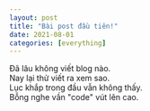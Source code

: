 ```yaml
---
layout: post
title: "Bài post đầu tiên!"
date: 2021-08-01
categories: [everything]
---
```

Đã lâu không viết blog nào.  
Nay lại thử viết ra xem sao.  
Lục khắp trong đầu vẫn không thấy.  
Bỗng nghe vần "code" vút lên cao.  